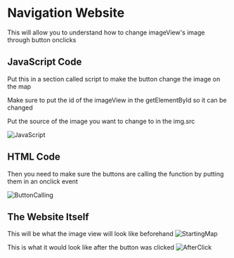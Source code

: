 # Navigation Website
This will allow you to understand how to change imageView's image through button onclicks

## JavaScript Code

Put this in a section called script to make the button change the image on the map

Make sure to put the id of the imageView in the getElementById so it can be changed

Put the source of the image you want to change to in the img.src

![JavaScript](https://user-images.githubusercontent.com/71509753/146066254-31488854-d738-41fa-bbe1-9d31ef0fb029.PNG)
    
 ## HTML Code
Then you need to make sure the buttons are calling the function by putting them in an onclick event

![ButtonCalling](https://user-images.githubusercontent.com/71509753/146066611-40ce99a3-a90e-421d-bfd5-5d470e7ff637.PNG)

## The Website Itself

This will be what the image view will look like beforehand
![StartingMap](https://user-images.githubusercontent.com/71509753/146067371-c17e0bb6-abe4-4941-8303-3d1121c7f660.PNG)

This is what it would look like after the button was clicked
![AfterClick](https://user-images.githubusercontent.com/71509753/146067377-cb4fa9c0-f418-493f-8688-525c70fcc0aa.PNG)
